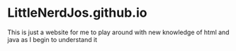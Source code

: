 # LittleNerdJos.github.io
This is just a website for me to play around with new knowledge of html and java as I begin to understand it
